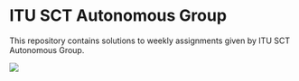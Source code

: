 # ITU SCT Autonomous Group
This repository contains solutions to weekly assignments given by ITU SCT Autonomous Group.

![](https://github.com/user-attachments/assets/3bd6bc5c-5c48-4853-8c19-b863d7f5a7c1)
